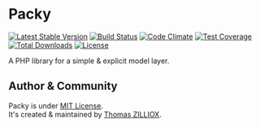 Packy
=====
[![Latest Stable Version](https://poser.pugx.org/elephant418/packy/v/stable.svg)](https://github.com/Elephant418/Packy)
[![Build Status](https://travis-ci.org/Elephant418/Packy.png?branch=v3.x)](https://travis-ci.org/Elephant418/Packy)
[![Code Climate](https://codeclimate.com/github/Elephant418/Packy/badges/gpa.svg)](https://codeclimate.com/github/Elephant418/Packy)
[![Test Coverage](https://codeclimate.com/github/Elephant418/Packy/badges/coverage.svg)](https://codeclimate.com/github/Elephant418/Packy)
[![Total Downloads](https://poser.pugx.org/elephant418/packy/downloads.svg)](https://packagist.org/packages/elephant418/packy)
[![License](https://poser.pugx.org/elephant418/packy/license.svg)](http://opensource.org/licenses/MIT)

A PHP library for a simple & explicit model layer.



Author & Community
--------

Packy is under [MIT License](http://opensource.org/licenses/MIT).<br>
It's created & maintained by [Thomas ZILLIOX](http://tzi.fr).

